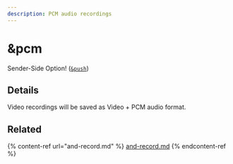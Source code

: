 ```yaml
---
description: PCM audio recordings
---
```


# \&pcm

Sender-Side Option! ([`&push`](../../source-settings/push.md))

## Details

Video recordings will be saved as Video + PCM audio format.

## Related

{% content-ref url="and-record.md" %}
[and-record.md](and-record.md)
{% endcontent-ref %}

